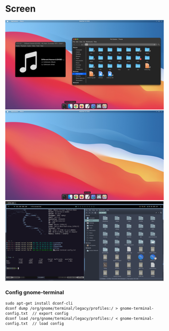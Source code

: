 # Screen
![bigsur1.png](bigsur1.png)
![bigsur2.png](bigsur2.png)
![bspwm.png](bspwm.png)

### Config gnome-terminal
```
sudo apt-get install dconf-cli
dconf dump /org/gnome/terminal/legacy/profiles:/ > gnome-terminal-config.txt  // export config
dconf load /org/gnome/terminal/legacy/profiles:/ < gnome-terminal-config.txt  // load config
```
